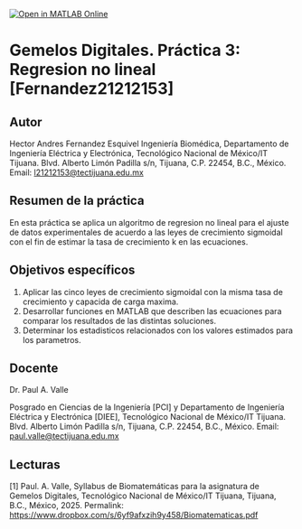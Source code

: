 [![Open in MATLAB Online](https://www.mathworks.com/images/responsive/global/open-in-matlab-online.svg)](https://matlab.mathworks.com/open/github/v1?repo=AndresUN1/Gemelos-DIgital-Regresion-no-lineal-Fernandez-21212153)

# Gemelos Digitales. Práctica 3: Regresion no lineal [Fernandez21212153]

## Autor
Hector Andres Fernandez Esquivel
Ingeniería Biomédica, Departamento de Ingeniería Eléctrica y Electrónica, Tecnológico Nacional de México/IT Tijuana. Blvd. Alberto Limón Padilla s/n, Tijuana, C.P. 22454, B.C., México. Email: l21212153@tectijuana.edu.mx

## Resumen de la práctica
En esta práctica se aplica un algoritmo de regresion no lineal para el ajuste de datos experimentales de acuerdo a las leyes de crecimiento sigmoidal con el fin de estimar la tasa de crecimiento k en las ecuaciones.

## Objetivos específicos
1. Aplicar las cinco leyes de crecimiento sigmoidal con la misma tasa de crecimiento y capacida de carga maxima.
2. Desarrollar funciones en MATLAB que describen las ecuaciones para comparar los resultados de las distintas soluciones.
3. Determinar los estadisticos relacionados con los valores estimados para los parametros.

## Docente
Dr. Paul A. Valle

Posgrado en Ciencias de la Ingeniería [PCI] y Departamento de Ingeniería Eléctrica y Electrónica [DIEE], Tecnológico Nacional de México/IT Tijuana. Blvd. Alberto Limón Padilla s/n, Tijuana, C.P. 22454, B.C., México. Email: paul.valle@tectijuana.edu.mx

## Lecturas
[1] Paul. A. Valle, Syllabus de Biomatemáticas para la asignatura de Gemelos Digitales, Tecnológico Nacional de México/IT Tijuana, Tijuana, B.C., México, 2025. Permalink: https://www.dropbox.com/s/6yf9afxzih9y458/Biomatematicas.pdf

